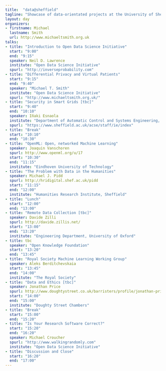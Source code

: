 ```yaml
---
title:  "data@sheffield"
tagline: "Showcase of data-orientated projects at the University of Sheffield with Guest speakers to place things in wider context."
layout: day
organizers:
- firstname: Michael
  lastname: Smith
  url: http://www.michaeltsmith.org.uk
talks:
- title: "Introduction to Open Data Science Initiative"
  start: "9:00"
  end: "9:15"
  speaker: Neil D. Lawrence
  institute: "Open Data Science Initiative"
  spurl: "http://inverseprobability.com"
- title: "Differential Privacy and Virtual Patients" 
  start: "9:15"
  end: "9:40"
  speaker: "Michael T. Smith"
  institute: "Open Data Science Initiative"
  spurl: "http://www.michaeltsmith.org.uk/"
- title: "Security in Smart Grids [tbc]"
  start: "9:40"
  end: "10:10"
  speaker: Iñaki Esnaola
  institute: "Department of Automatic Control and Systems Engineering, University of Sheffield"
  spurl: "https://www.sheffield.ac.uk/acse/staff/ie/index"
- title: "Break"
  start: "10:10"
  end: "10:30"
- title: "OpenML: Open, networked Machine Learning"
  speaker: Joaquin Vanschoren
  spurl: http://www.openml.org/u/17
  start: "10:30"
  end: "11:15"
  institute: "Eindhoven University of Technology"
- title: "The Problem with Data in the Humanities"
  speaker: Michael J. Pidd
  spurl: http://hridigital.shef.ac.uk/pidd
  start: "11:15"
  end: "12:00"
  institute: "Humanities Research Institute, Sheffield"
- title: "Lunch"
  start: "12:00"
  end: "13:00"
- title: "Remote Data Collection [tbc]"
  speaker: Davide Zilli
  spurl: http://davide.zillis.net/
  start: "13:00"
  end: "13:20"
  institute: "Engineering Department, University of Oxford"
- title: tbc
  speaker: "Open Knowledge Foundation" 
  start: "13:20"
  end: "13:45"
- title: "Royal Society Machine Learning Working Group"
  speaker: Aleks Berditchevskaia
  start: "13:45"
  end: "14:00"
  institute: "The Royal Society"
- title: "Data and Ethics [tbc]"
  speaker: Jonathan Price 
  spurl: http://www.doughtystreet.co.uk/barristers/profile/jonathan-price
  start: "14:00"
  end: "15:00"
  institute: "Doughty Street Chambers"
- title: "Break"
  start: "15:00"
  end: "15:20"
- title: "Is Your Research Software Correct?"
  start: "15:20"
  end: "16:20"
  speaker: Michael Croucher
  spurl: "http://www.walkingrandomly.com"
  institute: "Open Data Science Initiative"
- title: "Discussion and Close"
  start: "16:20"
  end: "17:00"
---
```


